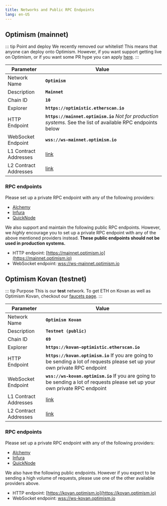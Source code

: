 ```yaml
---
title: Networks and Public RPC Endpoints
lang: en-US
---
```


## Optimism (mainnet)

::: tip Point and deploy
We recently removed our whitelist! This means that anyone can deploy onto Optimism. However, if you want support getting live on Optimism, or if you want some PR hype you can apply [here](https://optimismpbc.typeform.com/get-in-touch).
:::

| Parameter | Value |
| --------- | ----- |
| Network Name | **`Optimism`** |
| Description | **`Mainnet`** |
| Chain ID | **`10`** |
| Explorer | **`https://optimistic.etherscan.io`** |
| HTTP Endpoint | **`https://mainnet.optimism.io`** _Not for production systems._ See the list of available RPC endpoints below |
| WebSocket Endpoint | **`wss://ws-mainnet.optimism.io`** |
| L1 Contract Addresses | [link](https://github.com/ethereum-optimism/optimism/tree/develop/packages/contracts/deployments/mainnet#layer-1-contracts) |
| L2 Contract Addresses | [link](https://github.com/ethereum-optimism/optimism/tree/develop/packages/contracts/deployments/mainnet#layer-2-contracts) |

### RPC endpoints

Please set up a private RPC endpoint with any of the following providers:
- [Alchemy](https://www.alchemy.com/layer2/optimism)
- [Infura](https://blog.infura.io/what-is-optimistic-ethereum/)
- [QuickNode](https://www.quicknode.com/chains/optimism)

We also support and maintain the following public RPC endpoints. However, we _highly_ encourage you to set up a private RPC endpoint with any of the above mentioned providers instead. **These public endpoints should not be used in production systems.**
- HTTP endpoint: [https://mainnet.optimism.io](https://mainnet.optimism.io)
- WebSocket endpoint: [wss://ws-mainnet.optimism.io](wss://ws-mainnet.optimism.io)

## Optimism Kovan (testnet)

::: tip Purpose
This is our **test** network. To get ETH on Kovan as well as Optimism Kovan, checkout our [faucets page](./faucets.md).
:::

| Parameter | Value |
| --------- | ----- |
| Network Name | **`Optimism Kovan`** |
| Description | **`Testnet (public)`** |
| Chain ID | **`69`** |
| Explorer | **`https://kovan-optimistic.etherscan.io`** |
| HTTP Endpoint | **`https://kovan.optimism.io`** If you are going to be sending a lot of requests please set up your own private RPC endpoint |
| WebSocket Endpoint | **`wss://ws-kovan.optimism.io`** If you are going to be sending a lot of requests please set up your own private RPC endpoint |
| L1 Contract Addresses | [link](https://github.com/ethereum-optimism/optimism/tree/develop/packages/contracts/deployments/kovan#layer-1-contracts) |
| L2 Contract Addresses | [link](https://github.com/ethereum-optimism/optimism/tree/develop/packages/contracts/deployments/kovan#layer-2-contracts) |

### RPC endpoints

Please set up a private RPC endpoint with any of the following providers:
- [Alchemy](https://www.alchemy.com/layer2/optimism)
- [Infura](https://blog.infura.io/what-is-optimistic-ethereum/)
- [QuickNode](https://www.quicknode.com/chains/optimism)

We also have the following public endpoints. However if you expect to be sending a high volume of requests, please use one of the other available providers above.
- HTTP endpoint: [https://kovan.optimism.io](https://kovan.optimism.io)
- WebSocket endpoint: [wss://ws-kovan.optimism.io](wss://ws-kovan.optimism.io)
